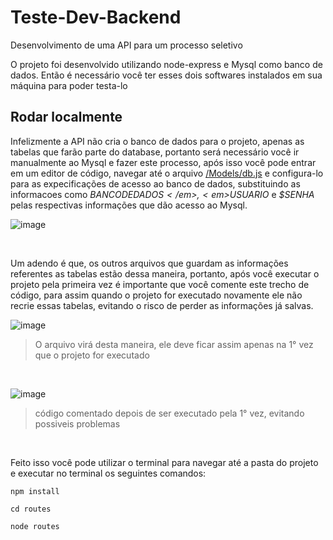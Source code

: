 # Teste-Dev-Backend
Desenvolvimento de uma API para um processo seletivo

O projeto foi desenvolvido utilizando node-express e Mysql como banco de dados. Então é necessário você ter esses dois softwares instalados em sua máquina para poder testa-lo

## Rodar localmente

Infelizmente a API não cria o banco de dados para o projeto, apenas as tabelas que farão parte do database, portanto será necessário você ir manualmente ao Mysql e fazer este processo, após isso você pode entrar em um editor de código, navegar até o arquivo <ins>/Models/db.js</ins> e configura-lo para as expecificações de acesso ao banco de dados, substituindo as informacoes como <em>$BANCODEDADOS</em>, <em>$USUARIO</em> e <em>$SENHA</em> pelas respectivas informações que dão acesso ao Mysql.

![image](https://user-images.githubusercontent.com/87936511/194417309-ca4517f5-da6f-4c79-aa25-94555ebb1bd2.png)

<br>

Um adendo é que, os outros arquivos que guardam as informações referentes as tabelas estão dessa maneira, portanto, após você executar o projeto pela primeira vez é importante que você comente este trecho de código, para assim quando o projeto for executado novamente ele não recrie essas tabelas, evitando o risco de perder as informações já salvas. 

![image](https://user-images.githubusercontent.com/87936511/194419182-7eef8463-bbb2-4f83-9c49-0e119c340f00.png)
>O arquivo virá desta maneira, ele deve ficar assim apenas na 1° vez que o projeto for executado

<br>

![image](https://user-images.githubusercontent.com/87936511/194419236-39cb084b-f0be-4ec4-984a-adb695d0fce2.png)
>código comentado depois de ser executado pela 1° vez, evitando possiveis problemas

<br>

Feito isso você pode utilizar o terminal para navegar até a pasta do projeto e executar no terminal os seguintes comandos:


````
npm install
````
````
cd routes
````
````
node routes
````

